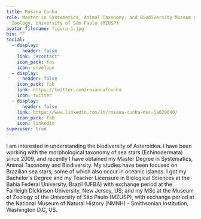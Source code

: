 ```yaml
---
title: Rosana Cunha
role: Master in Systematics, Animal Taxonomy, and Biodiversity Museum of
  Zoology, University of São Paulo (MZUSP)
avatar_filename: figura-1.jpg
bio: ""
social:
  - display:
      header: false
    link: "#contact"
    icon_pack: fas
    icon: envelope
  - display:
      header: false
    icon_pack: fab
    link: https://twitter.com/rosannafcunha
    icon: twitter
  - display:
      header: false
    link: https://www.linkedin.com/in/rosana-cunha-msc-5a028040/
    icon_pack: fab
    icon: linkedin
superuser: true
---
```

I am interested in understanding the biodiversity of Asteroidea. I have been working with the morphological taxonomy of sea stars (Echinodermata) since 2009, and recently I have obtained my Master Degree in Systematics, Animal Taxonomy and Biodiversity. My studies have been focused on Brazilian sea stars, some of which also occur in oceanic islands. I got my Bachelor's Degree and my Teacher Licensure in Biological Sciences at the Bahia Federal University, Brazil (UFBA) with exchange period at the Fairleigh Dickinson University, New Jersey, US; and my MSc at the Museum of Zoology of the University of São Paulo (MZUSP), with exchange period at the National Museum of Natural History (NMNH) - Smithsonian Institution, Washington D.C, US.